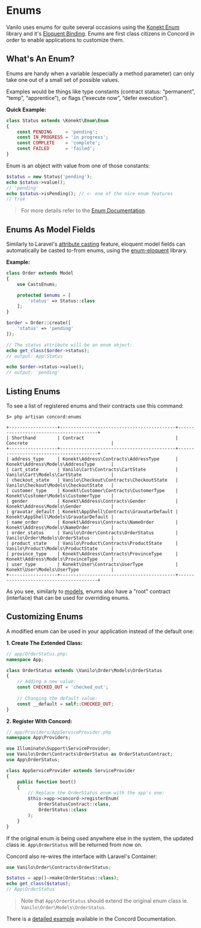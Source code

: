 # Enums

Vanilo uses enums for quite several occasions using the
[Konekt Enum](https://github.com/artkonekt/enum) library and it's
[Eloquent Binding](https://github.com/artkonekt/enum-eloquent). Enums
are first class citizens in Concord in order to enable
applications to customize them.

## What's An Enum?

Enums are handy when a variable (especially a method parameter) can only
take one out of a small set of possible values.

Examples would be things like type constants (contract status:
“permanent”, “temp”, “apprentice”), or flags (“execute now”, “defer
execution”).

**Quick Example:**

```php
class Status extends \Konekt\Enum\Enum
{
    const PENDING     = 'pending';
    const IN_PROGRESS = 'in progress';
    const COMPLETE    = 'complete';
    const FAILED      = 'failed';
}
```

Enum is an object with value from one of those constants:

```php
$status = new Status('pending');
echo $status->value();
// 'pending'
echo $status->isPending(); // <- one of the nice enum features
// true
```

> For more details refer to the
> [Enum Documentation](https://konekt.dev/enum/3.0/create).

## Enums As Model Fields

Similarly to Laravel's
[attribute casting](https://laravel.com/docs/5.7/eloquent-mutators#attribute-casting)
feature, eloquent model fields can automatically be casted to-from
enums, using the
[enum-eloquent](https://github.com/artkonekt/enum-eloquent) library.

**Example:**

```php
class Order extends Model
{
    use CastsEnums;

    protected $enums = [
        'status' => Status::class
    ];
}

$order = Order::create([
    'status' => 'pending'
]);

// The status attribute will be an enum object:
echo get_class($order->status);
// output: App\Status

echo $order->status->value();
// output: 'pending'
```

## Listing Enums

To see a list of registered enums and their contracts use this command:

```
$> php artisan concord:enums

+------------------+-------------------------------------------+----------------------------------------+
| Shorthand        | Contract                                  | Concrete                               |
+------------------+-------------------------------------------+----------------------------------------+
| address_type     | Konekt\Address\Contracts\AddressType      | Konekt\Address\Models\AddressType      |
| cart_state       | Vanilo\Cart\Contracts\CartState           | Vanilo\Cart\Models\CartState           |
| checkout_state   | Vanilo\Checkout\Contracts\CheckoutState   | Vanilo\Checkout\Models\CheckoutState   |
| customer_type    | Konekt\Customer\Contracts\CustomerType    | Konekt\Customer\Models\CustomerType    |
| gender           | Konekt\Address\Contracts\Gender           | Konekt\Address\Models\Gender           |
| gravatar_default | Konekt\AppShell\Contracts\GravatarDefault | Konekt\AppShell\Models\GravatarDefault |
| name_order       | Konekt\Address\Contracts\NameOrder        | Konekt\Address\Models\NameOrder        |
| order_status     | Vanilo\Order\Contracts\OrderStatus        | Vanilo\Order\Models\OrderStatus        |
| product_state    | Vanilo\Product\Contracts\ProductState     | Vanilo\Product\Models\ProductState     |
| province_type    | Konekt\Address\Contracts\ProvinceType     | Konekt\Address\Models\ProvinceType     |
| user_type        | Konekt\User\Contracts\UserType            | Konekt\User\Models\UserType            |
+------------------+-------------------------------------------+----------------------------------------+
```

As you see, similarly to [models](models.md), enums also have a "root"
contract (interface) that can be used for overriding enums.

## Customizing Enums

A modified enum can be used in your application instead of the default
one:

**1. Create The Extended Class:**

```php
// app/OrderStatus.php:
namespace App;

class OrderStatus extends \Vanilo\Order\Models\OrderStatus
{
    // Adding a new value:
    const CHECKED_OUT = 'checked_out';
    
    // Changing the default value:
    const __default = self::CHECKED_OUT;    
}
```

**2. Register With Concord:**

```php
// app/Providers/AppServiceProvider.php
namespace App\Providers;

use Illuminate\Support\ServiceProvider;
use Vanilo\Order\Contracts\OrderStatus as OrderStatusContract;
use App\OrderStatus;

class AppServiceProvider extends ServiceProvider
{
    public function boot()
    {
        // Replace the OrderStatus enum with the app's one:
        $this->app->concord->registerEnum(
            OrderStatusContract::class,
            OrderStatus::class
        );
    }
}
```

If the original enum is being used anywhere else in the system, the
updated class ie. `App\OrderStatus` will be returned from now on.

Concord also re-wires the interface with Laravel's Container:

```php
use Vanilo\Order\Contracts\OrderStatus;

$status = app()->make(OrderStatus::class);
echo get_class($status);
// App\OrderStatus
```

> Note that `App\OrderStatus` should extend the original enum class ie.
> `Vanilo\Order\Models\OrderStatus`.

There is a
[detailed example](https://konekt.dev/concord/1.8/enums#extending-enums)
available in the Concord Documentation.

